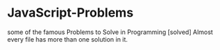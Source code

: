 # JavaScript-Problems

some of the famous Problems to Solve in Programming [solved]
Almost every file has more than one solution in it.
